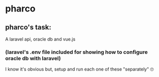 # pharco
## pharco's task:
A laravel api, oracle db and vue.js 
### (laravel's .env file included for showing how to configure oracle db with laravel)
I know it's obvious but, setup and run each one  of these "separately" 🙄
